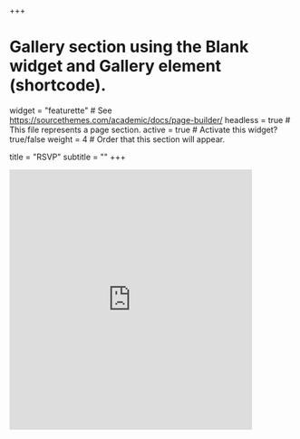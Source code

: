 +++
# Gallery section using the Blank widget and Gallery element (shortcode).
widget = "featurette"  # See https://sourcethemes.com/academic/docs/page-builder/
headless = true  # This file represents a page section.
active = true  # Activate this widget? true/false
weight = 4  # Order that this section will appear.

title = "RSVP"
subtitle = ""
+++

<iframe src="https://docs.google.com/forms/d/e/1FAIpQLSeSHrOtzQik3I6OWFHzqTkUDEWPjdlgMXufYjDtLFrStf94Kw/viewform?embedded=true" width="85%" height="460" frameborder="0" marginheight="0" marginwidth="0">Loading…</iframe>